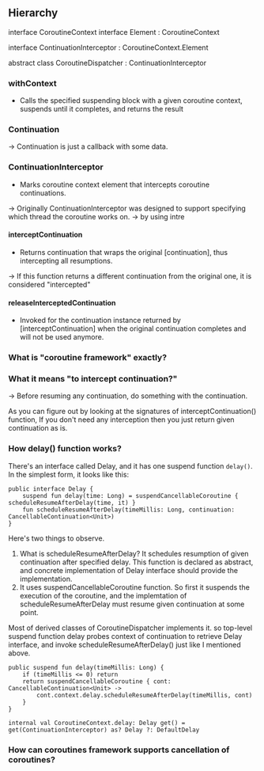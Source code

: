 ## Hierarchy

interface CoroutineContext
    interface Element : CoroutineContext

interface ContinuationInterceptor : CoroutineContext.Element

abstract class CoroutineDispatcher : ContinuationInterceptor

### withContext

- Calls the specified suspending block with a given coroutine context, suspends until it completes, and returns the result

### Continuation

-> Continuation is just a callback with some data.

### ContinuationInterceptor

- Marks coroutine context element that intercepts coroutine continuations.

-> Originally ContinuationInterceptor was designed to support specifying which thread the coroutine works on.
-> by using intre

#### interceptContinuation

- Returns continuation that wraps the original [continuation], thus intercepting all resumptions.

-> If this function returns a different continuation from the original one, it is considered "intercepted"

#### releaseInterceptedContinuation

- Invoked for the continuation instance returned by [interceptContinuation] when the original continuation completes and will not be used anymore.

### What is "coroutine framework" exactly?

### What it means "to intercept continuation?"

-> Before resuming any continuation, do something with the continuation.

As you can figure out by looking at the signatures of interceptContinuation() function, If you don't need any interception then you just return given continuation as is. 

### How delay() function works?

There's an interface called Delay, and it has one suspend function `delay()`. In the simplest form, it looks like this:

```
public interface Delay {
    suspend fun delay(time: Long) = suspendCancellableCoroutine { scheduleResumeAfterDelay(time, it) }
    fun scheduleResumeAfterDelay(timeMillis: Long, continuation: CancellableContinuation<Unit>)
}
```

Here's two things to observe.

1. What is scheduleResumeAfterDelay? It schedules resumption of given continuation after specified delay.  This function is declared as abstract, and concrete implementation of Delay interface should provide the implementation.
2. It uses suspendCancellableCoroutine function. So first it suspends the execution of the coroutine, and the implemtation of scheduleResumeAfterDelay must resume given continuation at some point.

Most of derived classes of CoroutineDispatcher implements it. so top-level suspend function delay probes context of continuation to retrieve Delay interface, and invoke scheduleResumeAfterDelay() just like I mentioned above.

```
public suspend fun delay(timeMillis: Long) {
    if (timeMillis <= 0) return
    return suspendCancellableCoroutine { cont: CancellableContinuation<Unit> ->
        cont.context.delay.scheduleResumeAfterDelay(timeMillis, cont)
    }
}

internal val CoroutineContext.delay: Delay get() = get(ContinuationInterceptor) as? Delay ?: DefaultDelay
```

### How can coroutines framework supports cancellation of coroutines?


